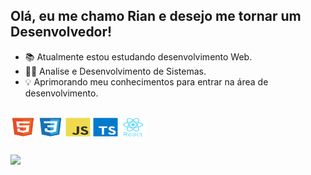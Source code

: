 ## Olá, eu me chamo Rian e desejo me tornar um Desenvolvedor!
- 📚 Atualmente estou estudando desenvolvimento Web.
- 👨‍🎓 Analise e Desenvolvimento de Sistemas.
- 💡 Aprimorando meu conhecimentos para entrar na área de desenvolvimento.

  
<div style="display: inline_block"><br>
  <img align="center" alt="Rian-HTML" height="30" width="40" src="https://raw.githubusercontent.com/devicons/devicon/master/icons/html5/html5-original.svg">
  <img align="center" alt="Rian-CSS" height="30" width="40" src="https://raw.githubusercontent.com/devicons/devicon/master/icons/css3/css3-original.svg">
  <img align="center" alt="Rian-JS" height="30" width="40" src="https://github.com/devicons/devicon/blob/master/icons/javascript/javascript-original.svg">
  <img align="center" alt="Rian-TS" height="30" width="40" src="https://github.com/devicons/devicon/blob/master/icons/typescript/typescript-original.svg">
  <img align="center" alt="Rian-REACT" height="30" width="40" src="https://github.com/devicons/devicon/blob/master/icons/react/react-original-wordmark.svg">
 
  </div>

  
  ##
<div>
<a href="https://www.linkedin.com/in/rian-marlon-beckert-0952511b6/" target="_blank"><img src="https://img.shields.io/badge/-LinkedIn-%230077B5?style=for-the-badge&logo=linkedin&logoColor=white" target="_blank"></a>
</div>
 

 


